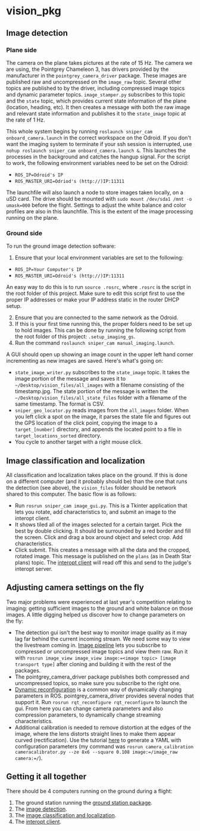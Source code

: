 # vision_pkg

## Image detection
### Plane side
The camera on the plane takes pictures at the rate of 15 Hz. The camera we are using, the Pointgrey Chameleon 3, has drivers provided by the manufacturer in the `pointgrey_camera_driver` package. These images are published raw and uncompressed on the `image_raw` topic. Several other topics are published to by the driver, including compressed image topics and dynamic parameter topics. `image_stamper.py` subscribes to this topic and the `state` topic, which provides current state information of the plane (location, heading, etc). It then creates a message with both the raw image and relevant state information and publishes it to the `state_image` topic at the rate of 1 Hz.

This whole system begins by running `roslaunch sniper_cam onboard_camera.launch` in the correct workspace on the Odroid. If you don't want the imaging system to terminate if your ssh session is interrupted, use `nohup roslaunch sniper_cam onboard_camera.launch &`. This launches the processes in the background and catches the hangup signal. For the script to work, the following environment variables need to be set on the Odroid:
* `ROS_IP=Odroid's IP`
* `ROS_MASTER_URI=Odriod's (http://)IP:11311`

The launchfile will also launch a node to store images taken locally, on a uSD card. The drive should be mounted with `sudo mount /dev/sda1 /mnt -o umask=000` before the flight.
Settings to adjust the white balance and color profiles are also in this launchfile. This is the extent of the image processing running on the plane.

### Ground side
To run the ground image detection software:
1. Ensure that your local environment variables are set to the following:
* `ROS_IP=Your Computer's IP`
* `ROS_MASTER_URI=Odroid's (http://)IP:11311`

An easy way to do this is to run `source .rosrc`, where `.rosrc` is the script in the root folder of this project. Make sure to edit this script first to use the proper IP addresses or make your IP address static in the router DHCP setup.

2. Ensure that you are connected to the same network as the Odroid.
3. If this is your first time running this, the proper folders need to be set up to hold images. This can be done by running the following script from the root folder of this project: `.setup_imaging_gs`.
4. Run the command `roslaunch sniper_cam manual_imaging.launch`.

A GUI should open up showing an image count in the upper left hand corner incrementing as new images are saved. Here's what's going on:
* `state_image_writer.py` subscribes to the `state_image` topic. It takes the image portion of the message and saves it to `~/Desktop/vision_files/all_images` with a filename consisting of the timestamp.jpg. The state portion of the message is written the `~/Desktop/vision_files/all_state_files` folder with a filename of the same timestamp. The format is CSV.
* `sniper_geo_locator.py` reads images from the `all_images` folder. When you left click a spot on the image, it parses the state file and figures out the GPS location of the click point, copying the image to a `target_[number]` directory, and appends the located point to a file in `target_locations_sorted` directory.
* You cycle to another target with a right mouse click. 

## Image classification and localization
All classification and localization takes place on the ground. If this is done on a different computer (and it probably should be) than the one that runs the detection (see above), the `vision_files` folder should be network shared to this computer. The basic flow is as follows:
* Run `rosrun sniper_cam image_gui.py`. This is a Tkinter application that lets you rotate, add characteristics to, and submit an image to the interopt client. 
* It shows tiled all of the images selected for a certain target. Pick the best by double clicking. It should be surrounded by a red border and fill the screen. Click and drag a box around object and select crop. Add characteristics.
* Click submit. This creates a message with all the data and the cropped, rotated image. This message is published on the `plans` (as in Death Star plans) topic. The [interopt client](https://github.com/BYU-AUVSI/interop_pkg) will read off this and send to the judge's interopt server.

## Adjusting camera settings on the fly
Two major problems were experienced at last year's competition relating to imaging: getting sufficient images to the ground and white balance on those images. A little digging helped us discover how to change parameters on the fly:
* The detection gui isn't the best way to monitor image quality as it may lag far behind the current incoming stream. We need some way to view the livestream coming in. [Image pipeline](https://github.com/ros-perception/image_pipeline) lets you subscribe to compressed or uncompressed image topics and view them raw. Run it with `rosrun image_view image_view image:=<image topic> [image transport type]` after cloning and building it with the rest of the packages.
* The pointgrey_camera_driver package publishes both compressed and uncompressed topics, so make sure you subscribe to the right one.
* [Dynamic reconfiguration](http://wiki.ros.org/dynamic_reconfigure) is a common way of dynamically changing parameters in ROS. pointgrey_camera_driver provides several nodes that support it. Run `rosrun rqt_reconfigure rqt_reconfigure` to launch the gui. From here you can change camera parameters and also compression parameters, to dynamically change streaming characteristics.
* Additional calibration is needed to remove distortion at the edges of the image, where the lens distorts straight lines to make them appear curved (rectification). Use the tutorial [here](http://wiki.ros.org/camera_calibration/Tutorials/MonocularCalibration) to generate a YAML with configuration parameters (my command was `rosrun camera_calibration cameracalibrator.py --ze 8x6 --square 0.108 image:=/image_raw camera:=/`). 



## Getting it all together
There should be 4 computers running on the ground during a flight:
1. The ground station running the [ground station package](https://github.com/BYU-AUVSI/GroundStation). 
2. The [image detection](#image-detection).
3. The [image classification and localization](#image-classification-and-localization).
4. The [interopt client](https://github.com/BYU-AUVSI/interop_pkg).
